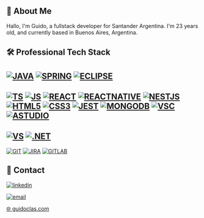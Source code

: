 

## 🚀 About Me
Hallo, I'm Guido, a fullstack developer for Santander Argentina. I'm 23 years old, and currently based in Buenos Aires, Argentina.


## 🛠 Professional Tech Stack
[![JAVA](https://img.shields.io/badge/Java-ED8B00?style=for-the-badge&logo=java&logoColor=white)](https://img.shields.io/badge/Java-ED8B00?style=for-the-badge&logo=java&logoColor=white)
[![SPRING](https://img.shields.io/badge/Spring-6DB33F?style=for-the-badge&logo=spring&logoColor=white)](https://img.shields.io/badge/Spring-6DB33F?style=for-the-badge&logo=spring&logoColor=white)
[![ECLIPSE](https://img.shields.io/badge/Eclipse-2C2255?style=for-the-badge&logo=eclipse&logoColor=white)](https://img.shields.io/badge/Eclipse-2C2255?style=for-the-badge&logo=eclipse&logoColor=white)
-
[![TS](https://img.shields.io/badge/TypeScript-007ACC?style=for-the-badge&logo=typescript&logoColor=white)](https://img.shields.io/badge/TypeScript-007ACC?style=for-the-badge&logo=typescript&logoColor=white)
[![JS](https://img.shields.io/badge/JavaScript-323330?style=for-the-badge&logo=javascript&logoColor=F7DF1E)](https://img.shields.io/badge/JavaScript-323330?style=for-the-badge&logo=javascript&logoColor=F7DF1E)
[![REACT](https://img.shields.io/badge/React-20232A?style=for-the-badge&logo=react&logoColor=61DAFB)](https://img.shields.io/badge/React-20232A?style=for-the-badge&logo=react&logoColor=61DAFB)
[![REACTNATIVE](https://img.shields.io/badge/React_Native-20232A?style=for-the-badge&logo=react&logoColor=61DAFB)](https://img.shields.io/badge/React_Native-20232A?style=for-the-badge&logo=react&logoColor=61DAFB)
[![NESTJS](https://img.shields.io/badge/nest.js-red?style=for-the-badge&logo=nestjs&logoColor=black)](https://img.shields.io/badge/node.js-green?style=for-the-badge&logo=node.js&logoColor=black)
[![HTML5](https://img.shields.io/badge/HTML5-E34F26?style=for-the-badge&logo=html5&logoColor=white)](https://img.shields.io/badge/HTML5-E34F26?style=for-the-badge&logo=html5&logoColor=white)
[![CSS3](https://img.shields.io/badge/CSS3-1572B6?style=for-the-badge&logo=css3&logoColor=white)](https://img.shields.io/badge/CSS3-1572B6?style=for-the-badge&logo=css3&logoColor=white)
[![JEST](https://img.shields.io/badge/Jest-323330?style=for-the-badge&logo=Jest&logoColor=white)](https://img.shields.io/badge/Jest-323330?style=for-the-badge&logo=Jest&logoColor=white)
[![MONGODB](https://img.shields.io/badge/MongoDB-4EA94B?style=for-the-badge&logo=mongodb&logoColor=white)](https://img.shields.io/badge/MongoDB-4EA94B?style=for-the-badge&logo=mongodb&logoColor=white)
[![VSC](https://img.shields.io/badge/Visual_Studio_Code-0078D4?style=for-the-badge&logo=visual%20studio%20code&logoColor=white)](https://img.shields.io/badge/Visual_Studio_Code-0078D4?style=for-the-badge&logo=visual%20studio%20code&logoColor=white)
[![ASTUDIO](https://img.shields.io/badge/Android_Studio-3DDC84?style=for-the-badge&logo=android-studio&logoColor=white)](https://img.shields.io/badge/Android_Studio-3DDC84?style=for-the-badge&logo=android-studio&logoColor=white)
-
[![VS](https://img.shields.io/badge/Visual_Studio-5C2D91?style=for-the-badge&logo=visual%20studio&logoColor=white)](https://img.shields.io/badge/Visual_Studio-5C2D91?style=for-the-badge&logo=visual%20studio&logoColor=white)
[![.NET](https://img.shields.io/badge/.NET-5C2D91?style=for-the-badge&logo=.net&logoColor=white)](https://img.shields.io/badge/.NET-5C2D91?style=for-the-badge&logo=.net&logoColor=white)
-
[![GIT](https://img.shields.io/badge/GIT-E44C30?style=for-the-badge&logo=git&logoColor=white)](https://img.shields.io/badge/GIT-E44C30?style=for-the-badge&logo=git&logoColor=white)
[![JIRA](https://img.shields.io/badge/Jira-0052CC?style=for-the-badge&logo=Jira&logoColor=white)](https://img.shields.io/badge/Jira-0052CC?style=for-the-badge&logo=Jira&logoColor=white)
[![GITLAB](https://img.shields.io/badge/GitLab_CI-330F63?style=for-the-badge&logo=gitlab&logoColor=white)](https://img.shields.io/badge/GitLab-330F63?style=for-the-badge&logo=gitlab&logoColor=white)


## 🔗 Contact
[![linkedin](https://img.shields.io/badge/linkedin-0A66C2?style=for-the-badge&logo=linkedin&logoColor=white)](https://linkedin.com/in/guido-clas)

[![email](https://img.shields.io/badge/Gmail-D14836?style=for-the-badge&logo=gmail&logoColor=white)](mailto:guidoclas@gmail.com)

[🌐 guidoclas.com](https://guidoclas.com)
